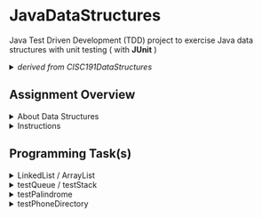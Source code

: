 # JavaDataStructures
 
Java Test Driven Development (TDD) project to exercise Java data structures with unit testing ( with **JUnit** )

<details>
  <summary><em>derived from CISC191DataStructures</em></summary>
 
![220px-MesaLogo](https://github.com/schougaard/SanDiegoMesaCISC191ProgrammingChallenges/assets/716243/334f6724-6afa-4198-9eff-7c49c472cd35)

# San Diego Mesa College CISC 191 Programming Challenges
Programming challenges for San Diego Community College CISC 191 Intermediate Java classes.

Created by
- Professor Dr. Tasha Frankie
- and Professor [Allan Schougaard](https://github.com/schougaard), San Diego Mesa College.

With contributions from: 
- Dom David,
- [Dan Sullivan](https://github.com/uid100)

</details>

## Assignment Overview

<details> 
    <summary>About Data Structures</summary>

 Data structures are needed in Java programming to store and organize data efficiently. They allow programmers to access and manipulate data quickly and easily, which is essential for writing efficient and scalable code.

There are many different data structures available in Java, each with its advantages and disadvantages. The choice of which data structure to use depends on the specific application. For example, if you need to store a large amount of data that needs to be accessed in a sequential order, you might use an array. If you need to store data that can be added or removed frequently, you might use a linked list.

Data structures are an essential part of Java programming. By understanding data structures and how to use them, you can write code that is efficient, scalable, and easy to maintain.

Here are some specific examples of how data structures are used in Java programming:

Arrays are used to store data in a sequential order. They are efficient for storing and accessing data that is accessed in a sequential order. For example, you might use an array to store the names of all the students in a class.

Linked lists are used to store data in a linked list. They are more flexible than arrays, but they are also less efficient for accessing data that is not stored in a sequential order. For example, you might use a linked list to store the history of all the websites that a user has visited.

Stacks are used to store data in a last-in, first-out (LIFO) order. They are often used to implement functions and procedures. For example, you might use a stack to store the call stack of a running program.

Queues are used to store data in a first-in, first-out (FIFO) order. They are often used to implement event handling and task scheduling. For example, you might use a queue to store the requests that are waiting to be processed by a server.

Trees are used to store data in a hierarchical order. They are often used to represent graphs and other data structures. For example, you might use a tree to store the file system of a computer.

Hash tables are used to store data in a hash table. They are often used to implement dictionaries and other data structures that require fast lookups. For example, you might use a hash table to store the words in a dictionary.

These are just a few examples of how data structures are used in Java programming. By understanding data structures and how to use them, you can write code that is efficient, scalable, and easy to maintain.

The goal of this programming assignment is to ask you to work with these different data structures and increase your awareness of their availability, behavior, and use. Familiarizing yourself with them will help you better consider how you might use them for your project.

<a href="https://youtu.be/3g9ppsMEaN4?si=ujamp8IlRAYA4sJU">click here for more!</a>

</details>

<details>
   <summary>Instructions</summary>

   <h3>Open the Project</h3>
   <ol>
    <li>From the **<> Code** dropdown link in the repository (above), download the Zip file to your computer.</li>
     <li>Extract the files to your working folder</li>
     <li>Open Eclipse and import the project.
         <ul>
          <li>You can use File>Import menu item or right-click in the Package Manager and choose Import.</li>
          <li>select General>Projects from Folder or Archive</li>
          <li>navigate into the project until you see the `bin` and `src` folders, and choose *open*</li>
         </ul>
     </li>
     <li>Expand the project in the package explorer and find the .java files below the **src** folder.</li>
   </ol>
     
   <h3>Complete the Assignment</h3>
   <p>Similar to previous assignments, you will use the tester class to guide you in completing this programming assignment along with this programming assignment guide.</p>
</details>


## Programming Task(s)

<details>
    <summary>LinkedList / ArrayList</summary>

Each of the data structures you are going to use (not write) is utilized as instance variables in a consumer and producer class. For example, the **LinkedListConsumer** and **LinkedListProducer** classes will use a `LinkedList.` 

Let's start by getting the first tester method to compile. Currently, the constructors for `LinkedListConsumer` and `LinkedListProducer` are incomplete. Complete the header of the constructors as well as the body. Below is the example for the Producer. Since a constructor initializes instance variables (fields), this must mean that the LinkedListProducer class should have an instance variable to store the LinkedList being passed to the constructor. In total, the three highlighted sections should be added to the `LinkedListProducer` class. 

```
private LinkedList<String> list;

public LinkedListProducer(LinkedList<String> list) {
       this.list = list;
}
```

Perform similar steps for the **LinkedListConsumer**.

If it's not already obvious by the names, the producer classes for a data structure will add to the data structure and the consumer will removed from it! Complete the produce method of the producer. This method will add Links to an external site to the LinkedList. This is where you can spend some time looking at the LinkedList API. The alternative would be to use Eclipse's auto-suggest features when you use the dot operator on objects. You could go through the available methods to see how to add to a LinkedList.

Complete the consume methods of the consumer-related class for LinkedList. These methods will remove elements from the LinkedList at specific locations. Look through the available remove methodsLinks to an external site. of the LinkedList class. You can utilize any of these remove methods to accomplish removing from the desired locations. It's important to note that these remove methods also return the element that is removed from the list. This is what is returned by the consumer remove methods! If the list is empty or if the desired location is invalid, the remove methods of the consumer should return null;

Good news! If you understood the parts to pass the first tester method, the same steps are applied for the producer and consumer classes that use an `ArrayList`. Work on completing the `ArrayListConsumer` and `ArrayListProducer` classes. 

</details>

<details>
 <summary>testQueue / testStack</summary>

The `Queue`-related classes in this programming assignment are similar to the `ArrayList` and `LinkedList`. 

However, now you must also provide the required constructor headers. You will solve this using the same process!</p>

</details>

<details>
    <summary>testPalindrome</summary>

 A palindrome is a word spelled the same as forward and backward. For example, _racecar_ is spelled the same going left-to-right as it is going right-to-left! Other examples are _mom_, _civic_, _rotor_, and _radar_!
 
How can you use a `Queue` and a `Stack` to solve this problem? Removing from a `Stack` always removes from the "top" while removing from a `Queue` will always remove from the bottom!

<ol>
   <li>Add the characters to the `Stack` and `Queue` data structures you create</li>
   <li>remove all the characters one at a time from the `Stack` and `Queue` in each iteration of a loop structure</li>
   <li>each iteration, check if the characters you removed from both data structures are the same!</li>
   <li>if they are ever not equal then that means the characters do not appear in the same order forward and backward</li>
</ol>

</details>

<details>
   <summary>testPhoneDirectory</summary>

 <ol>
    <li>Work on getting the tester method to compile. Once you have uncommented the tester method for this section, you will see the need to create a `PhoneDirectory` class.</li>
    <li>Add missing method headers and bodies including any temporary returns such as returning `null` or returning `-1` (as you have seen in previous programming assignments) in `PhoneDirectory` to clear the compile errors from missing methods.</li>
    <li>Similar to the other classes, add a private instance variable for the required data structure. In this case, it will be a <a href="https://docs.oracle.com/javase/8/docs/api/java/util/Hashtable.html" target="_blank" rel="noopener">HashTable</a>. 
     
     Import the required library through Eclipse Quickfix or by adding the import line above the class header line
```
//Required import line or use Eclipse Quickfix
import java.util.HashTable;

//Example Declaration and Instantiation of a HashTable:
```
HashTable<String, String> capitalCities = new HashTable<String, String>(); 
```

</li>
<li>Complete the setter method (`setNumebrForPerson`) through the use of the
<a href="https://docs.oracle.com/javase/8/docs/api/java/util/HashMap.html#put-K-V-" target="_blank" rel="noopener">put </a>method of a `HashTable`.</li>
<li>Complete the `findNumberForPerson` method by using the <a href="https://docs.oracle.com/javase/8/docs/api/java/util/HashMap.html#get-java.lang.Object-" target="_blank" rel="noopener">get </a>method of a `HashTable`.

_Hint: You may need to cast the return of the `get` method to an Integer._</li>
<li>For the forget method, use the <a href="https://docs.oracle.com/javase/8/docs/api/java/util/HashMap.html#remove-java.lang.Object-" target="_blank" rel="noopener">remove</a>method of a `HashTable`.</li>
</ol>

<a href="https://youtu.be/ewyZXIbokHM?si=1OslR6NGteRhkqrp">Hashtable demo use if you need it:</a>

</details>
        
<details>
   <summary>testSearchEngine</summary>
   <ol>
       <li>Uncomment the tester and work on getting the project to compile by adding the missing Java class and its bare-bone content similar to the steps taken for the previous testers in this programming assignment.</li>
       <li>This problem is somewhat similar to the `PhoneDirectory`. However, the `HashTable` entries in this particular class should be storing a list of elements rather than one value. The `HashTable` that you add as the instance variable should be using an appropriate data structure introduced in this module. Add the instance variable now.

```
//Example: Typical HashTable declaration and Instantiation  
HashTable<String, String> capitalCities = new HashTable<String, String>(); 

//Example: HashTable with a data structure, an array
HashTable<String, int[]> test = new HashTable<String, int[]>();
```

_**Do not use an array for your solution! Look at what type of data structure the tester towards the end of the tester method.**_

 </li>
 <li>You will see that the first two uses of the add method for `SearchEngine`will add two website links that are associated with <i>"ice cream". </i>This is the reason you need a data structure to hold the multiple entries for a given entry.&nbsp;
<ul>
<li>When adding an entry to the map, you should check if it exists. Look for the necessary method to do so.</li>
<li>If it <i>does </i>exist, alter the data structure so that you add to it instead of replacing the entire entry! Otherwise, add it as usual.</li>
</ul>
</li>

<li>The search method needs to return a copy of the original list that is stored in your data structure. Whatever you are returning here should be a copy. You do not want the actual data structure to be altered accidentally by code that performs a simple search. Revisit the `Harbor` class from a previous programming assignment if you need a reminder.</li>
                </ol>

        </details>

___________

## Complete and zip the project
1. Run and add the code to the src folder until the tests are successful.
2. Uncomment each test case in the **Test** file (`TestAdvancedClasses.java`), one at a time. 
Do not modify the content in this file except to uncomment the tests. Add and modify class files
as needed for the tests to pass.
3. Review and refactor any of the code as needed:
    - be sure your code follows good coding practices and coding style and standards.
    - update the javadoc comments at the top of the file to add your name as author
    - update the comments for each method in the file.
4. Export the project as a zip file and submit your work.

___________

## Rubric

[Rubric](Rubric.md)


___________

_this repository is a subset of the CISC191 exercises. It is derived from the CISC191ProgrammingChallenges 
activity hosted by Professor Allan Schougaard, San Diego Mesa College, and not a direct fork._

_This project is to decompose that repository into git submodules_
